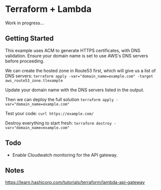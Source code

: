 # Terraform + Lambda

Work in progress...

## Getting Started

This example uses ACM to generate HTTPS certificates, with DNS validation. Ensure your domain name is set to use AWS's DNS servers before proceeding.

We can create the hosted zone in Route53 first, which will give us a list of DNS servers:
`terraform apply -var="domain_name=example.com" -target aws_route53_zone.tlexample`

Update your domain name with the DNS servers listed in the output.

Then we can deploy the full solution
`terraform apply -var="domain_name=example.com"`

Test your code:
`curl https://example.com/`


Destroy everything to start fresh:
`terraform destroy -var="domain_name=example.com"`


## Todo

- Enable Cloudwatch monitoring for the API gateway.

## Notes

https://learn.hashicorp.com/tutorials/terraform/lambda-api-gateway
